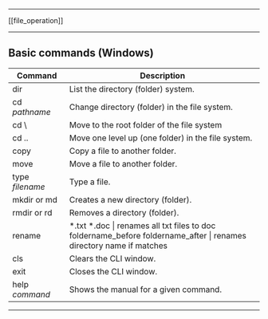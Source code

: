 ___
[[file_operation]]
___
## Basic commands (Windows)

| Command         | Description                                                                                                              |
| --------------- | ------------------------------------------------------------------------------------------------------------------------ |
| dir             | List the directory (folder) system.                                                                                      |
| cd _pathname_   | Change directory (folder) in the file system.                                                                            |
| cd \\           | Move to the root folder of the file system                                                                               |
| cd ..           | Move one level up (one folder) in the file system.                                                                       |
| copy            | Copy a file to another folder.                                                                                           |
| move            | Move a file to another folder.                                                                                           |
| type _filename_ | Type a file.                                                                                                             |
| mkdir or md     | Creates a new directory (folder).                                                                                        |
| rmdir or rd     | Removes a directory (folder).                                                                                            |
| rename          | \*.txt \*.doc \| renames all txt files to doc<br>foldername_before foldername_after \| renames directory name if matches |
| cls             | Clears the CLI window.                                                                                                   |
| exit            | Closes the CLI window.                                                                                                   |
| help _command_  | Shows the manual for a given command.                                                                                    |
___
